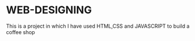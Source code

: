 # WEB-DESIGNING
This is a project in which I have used HTML,CSS and JAVASCRIPT to build a coffee shop
